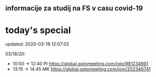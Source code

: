## informacije za studij na FS v casu covid-19

# today's special 
updated: 2020-03-18 12:07:02

03/18/20:
 - 10:50 -> 12:40
	PI https://global.gotomeeting.com/join/981234981
 - 13:15 -> 14:45
	MK https://global.gotomeeting.com/join/202346741

